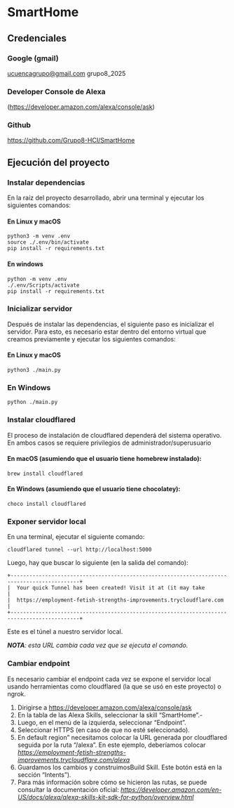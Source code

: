 # SmartHome
## Credenciales
### Google (gmail)
ucuencagrupo@gmail.com
grupo8_2025

### Developer Console de Alexa 
(https://developer.amazon.com/alexa/console/ask)

### Github
https://github.com/Grupo8-HCI/SmartHome

## Ejecución del proyecto

### Instalar dependencias

En la raíz del proyecto desarrollado, abrir una terminal y ejecutar los siguientes comandos: 
#### En Linux y macOS
```
python3 -m venv .env
source ./.env/bin/activate
pip install -r requirements.txt
```
#### En windows

```
python -m venv .env
./.env/Scripts/activate
pip install -r requirements.txt
```


### Inicializar servidor
Después de instalar las dependencias, el siguiente paso es inicializar el servidor. Para esto, es necesario estar dentro del entorno virtual que creamos previamente y ejecutar los siguientes comandos:

#### En Linux y macOS

```
python3 ./main.py
```
### En Windows
```
python ./main.py
```

### Instalar cloudflared
El proceso de instalación de cloudflared dependerá del sistema operativo. En ambos casos se requiere privilegios de administrador/superusuario

#### En macOS (asumiendo que el usuario tiene homebrew instalado):

```
brew install cloudflared
```

#### En Windows (asumiendo que el usuario tiene chocolatey):

```
choco install cloudflared
```

### Exponer servidor local
En una terminal, ejecutar el siguiente comando:
```
cloudflared tunnel --url http://localhost:5000
```

Luego, hay que buscar lo siguiente (en la salida del comando):

```
+--------------------------------------------------------------------------------------------+
|  Your quick Tunnel has been created! Visit it at (it may take                              |
|  https://employment-fetish-strengths-improvements.trycloudflare.com                        |
+--------------------------------------------------------------------------------------------+
```
Este es el túnel a nuestro servidor local.

***NOTA**: esta URL cambia cada vez que se ejecuta el comando.*

### Cambiar endpoint
Es necesario cambiar el endpoint cada vez se expone el servidor local usando herramientas como cloudflared (la que se usó en este proyecto) o ngrok.

1. Dirigirse a https://developer.amazon.com/alexa/console/ask
2. En la tabla de las Alexa Skills, seleccionar la skill “SmartHome”.- 
3. Luego, en el menú de la izquierda, seleccionar “Endpoint”.
4. Seleccionar HTTPS (en caso de que no esté seleccionado).
5. En default region” necesitamos colocar la URL generada por cloudflared seguida por la ruta “/alexa”. En este ejemplo, deberíamos colocar *https://employment-fetish-strengths-improvements.trycloudflare.com/alexa*
6. Guardamos los cambios y construimosBuild Skill. Este botón está en la sección “Intents”).
7. Para más información sobre cómo se hicieron las rutas, se puede consultar la documentación oficial: *https://developer.amazon.com/en-US/docs/alexa/alexa-skills-kit-sdk-for-python/overview.html*
